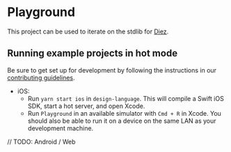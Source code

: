 # Playground

This project can be used to iterate on the stdlib for [Diez](https://beta.diez.org).

## Running example projects in hot mode

Be sure to get set up for development by following the instructions in our [contributing guidelines](../../CONTRIBUTING.md).

- iOS:
  - Run `yarn start ios` in `design-language`. This will compile a Swift iOS SDK, start a hot server, and open Xcode.
  - Run `Playground` in an available simulator with `Cmd + R` in Xcode. You should also be able to run it on a device on the same LAN as your development machine.

// TODO: Android / Web
